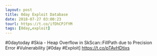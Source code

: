 ```yaml
---
layout: post
title: 0day Exploit Database
date: 2018-07-27 03:00:23
tourl: https://t.co/ifDhCPJfYM
tags: [0day,exploit]
---
```

#0daytoday #Skia - Heap Overflow in SkScan::FillPath due to Precision Error #Vulnerability [#0day #Exploit] https://t.co/pTAvHDtixs